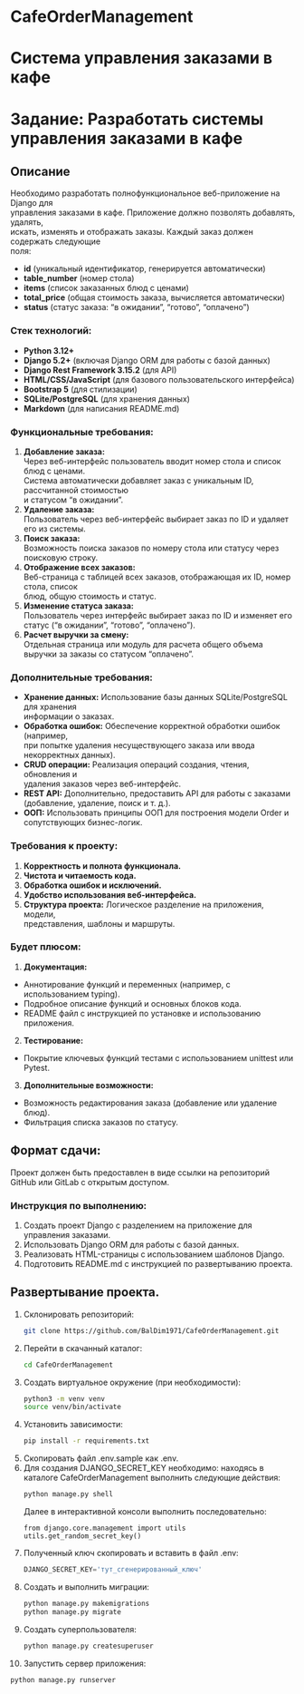 # CafeOrderManagement
# Система управления заказами в кафе

# Задание: Разработать системы управления заказами в кафе

## Описание  
Необходимо разработать полнофункциональное веб-приложение на Django для  
управления заказами в кафе. Приложение должно позволять добавлять, удалять,  
искать, изменять и отображать заказы. Каждый заказ должен содержать следующие  
поля:
 - **id** (уникальный идентификатор, генерируется автоматически)
 - **table_number** (номер стола)
 - **items** (список заказанных блюд с ценами)
 - **total_price** (общая стоимость заказа, вычисляется автоматически)
 - **status** (статус заказа: “в ожидании”, “готово”, “оплачено”)

### Стек технологий:

 - **Python 3.12+**
 - **Django 5.2+** (включая Django ORM для работы с базой данных)
 - **Django Rest Framework 3.15.2** (для API)
 - **HTML/CSS/JavaScript** (для базового пользовательского интерфейса)
 - **Bootstrap 5** (для стилизации)
 - **SQLite/PostgreSQL** (для хранения данных)
 - **Markdown** (для написания README.md)

### Функциональные требования:
1. **Добавление заказа:**  
Через веб-интерфейс пользователь вводит номер стола и список блюд с ценами.  
Система автоматически добавляет заказ с уникальным ID, рассчитанной стоимостью  
и статусом “в ожидании”.
2. **Удаление заказа:**  
Пользователь через веб-интерфейс выбирает заказ по ID и удаляет его из системы.
3. **Поиск заказа:**  
Возможность поиска заказов по номеру стола или статусу через поисковую строку.
4. **Отображение всех заказов:**  
Веб-страница с таблицей всех заказов, отображающая их ID, номер стола, список  
блюд, общую стоимость и статус.
5. **Изменение статуса заказа:**  
Пользователь через интерфейс выбирает заказ по ID и изменяет его статус 
(“в ожидании”, “готово”, “оплачено”).
6. **Расчет выручки за смену:**  
Отдельная страница или модуль для расчета общего объема выручки за заказы со 
статусом “оплачено”.

### Дополнительные требования:
 - **Хранение данных:** Использование базы данных SQLite/PostgreSQL для хранения  
информации о заказах.
 - **Обработка ошибок:** Обеспечение корректной обработки ошибок (например,  
при попытке удаления несуществующего заказа или ввода некорректных данных).
 - **CRUD операции:** Реализация операций создания, чтения, обновления и  
удаления заказов через веб-интерфейс.
 - **REST API:** Дополнительно, предоставить API для работы с заказами  
(добавление, удаление, поиск и т. д.).
- **ООП:** Использовать принципы ООП для построения модели Order и  
сопутствующих бизнес-логик.

### Требования к проекту:
1. **Корректность и полнота функционала.**
2. **Чистота и читаемость кода.**
3. **Обработка ошибок и исключений.**
4. **Удобство использования веб-интерфейса.**
5. **Структура проекта:** Логическое разделение на приложения, модели,  
представления, шаблоны и маршруты.

### Будет плюсом:
1. **Документация:**
 - Аннотирование функций и переменных (например, с использованием typing).
 - Подробное описание функций и основных блоков кода.
 - README файл с инструкцией по установке и использованию приложения.
2. **Тестирование:**
 - Покрытие ключевых функций тестами с использованием unittest или Pytest.
3. **Дополнительные возможности:**
 - Возможность редактирования заказа (добавление или удаление блюд).
 - Фильтрация списка заказов по статусу.

## Формат сдачи: 
Проект должен быть предоставлен в виде ссылки на репозиторий GitHub или GitLab 
с открытым доступом.

### Инструкция по выполнению:
1. Создать проект Django с разделением на приложение для управления заказами.
2. Использовать Django ORM для работы с базой данных.
3. Реализовать HTML-страницы с использованием шаблонов Django.
4. Подготовить README.md с инструкцией по развертыванию проекта.

## Развертывание проекта.
1. Склонировать репозиторий:
   ```bash
   git clone https://github.com/BalDim1971/CafeOrderManagement.git
   ```
2. Перейти в скачанный каталог:
   ```bash
   cd CafeOrderManagement
   ```
3. Создать виртуальное окружение (при необходимости):
   ```bash
   python3 -m venv venv
   source venv/bin/activate
   ```
4. Установить зависимости:
   ```bash
   pip install -r requirements.txt
   ```
5. Скопировать файл .env.sample как .env.
6. Для создания DJANGO_SECRET_KEY необходимо: находясь в каталоге 
CafeOrderManagement выполнить следующие действия:
   ```bash
   python manage.py shell
   ```
   Далее в интерактивной консоли выполнить последовательно:
   ```
   from django.core.management import utils
   utils.get_random_secret_key()
   ```
7. Полученный ключ скопировать и вставить в файл .env:
   ```python
   DJANGO_SECRET_KEY='тут_сгенерированный_ключ'
   ```
8. Создать и выполнить миграции:
   ```bash
   python manage.py makemigrations
   python manage.py migrate
   ```
9. Создать суперпользователя:
   ```bash
   python manage.py createsuperuser
   ```
10. Запустить сервер приложения:
   ```bash
   python manage.py runserver
   ```
